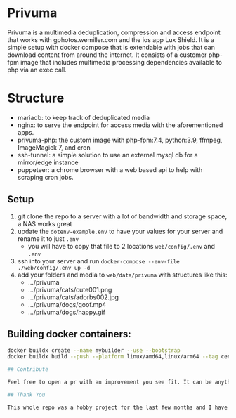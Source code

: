 # Privuma

Privuma is a multimedia deduplication, compression and access endpoint that works with gphotos.wemiller.com and the ios app Lux Shield. It is a simple setup with docker compose that is extendable with jobs that can download content from around the internet. It consists of a customer php-fpm image that includes multimedia processing dependencies available to php via an exec call.

# Structure

- mariadb: to keep track of deduplicated media
- nginx: to serve the endpoint for access media with the aforementioned apps.
- privuma-php: the custom image with php-fpm:7.4, python:3.9, ffmpeg, ImageMagick 7, and cron
- ssh-tunnel: a simple solution to use an external mysql db for a mirror/edge instance
- puppeteer: a chrome browser with a web based api to help with scraping cron jobs.

## Setup

1. git clone the repo to a server with a lot of bandwidth and storage space, a NAS works great
2. update the `dotenv-example.env` to have your values for your server and rename it to just `.env`
   - you will have to copy that file to 2 locations `web/config/.env` and `.env`
3. ssh into your server and run `docker-compose --env-file ./web/config/.env up -d`
4. add your folders and media to `web/data/privuma` with structures like this:
   - .../privuma
   - .../privuma/cats/cute001.png
   - .../privuma/cats/adorbs002.jpg
   - .../privuma/dogs/goof.mp4
   - .../privuma/dogs/happy.gif

## Building docker containers:

````bash
docker buildx create --name mybuilder --use --bootstrap
docker buildx build --push --platform linux/amd64,linux/arm64 --tag cenode/privuma-php:latest --target base docker/images/php```

## Contribute

Feel free to open a pr with an improvement you see fit. It can be anything, I will get to the PR when I have some free time.

## Thank You

This whole repo was a hobby project for the last few months and I have tested it decently well. It was made possible thanks to all of the google searches for various solutions to every issue I ran into. If you see some of your code here its because google helped me find it.
````
